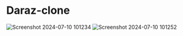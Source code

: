 # Daraz-clone

![Screenshot 2024-07-10 101234](https://github.com/Bishal-sub/Daraz-clone/assets/173034130/a4820ea2-8724-4b33-8b28-6d376a5df90d)
![Screenshot 2024-07-10 101252](https://github.com/Bishal-sub/Daraz-clone/assets/173034130/2ef458f4-6fb7-411f-a339-72b30ce7d3db)
